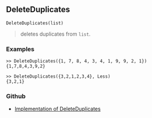 ## DeleteDuplicates

```
DeleteDuplicates(list)
```

> deletes duplicates from `list`. 
 
 
### Examples 
 
```
>> DeleteDuplicates({1, 7, 8, 4, 3, 4, 1, 9, 9, 2, 1})
{1,7,8,4,3,9,2} 
```

```
>> DeleteDuplicates({3,2,1,2,3,4}, Less)
{3,2,1}
```
 
### Github
* [Implementation of DeleteDuplicates](https://github.com/axkr/symja_android_library/blob/master/symja_android_library/matheclipse-core/src/main/java/org/matheclipse/core/builtin/ListFunctions.java#L2045) 
